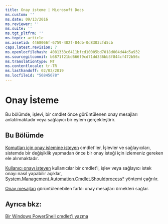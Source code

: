 ```yaml
---
title: Onay isteme | Microsoft Docs
ms.custom: ''
ms.date: 09/13/2016
ms.reviewer: ''
ms.suite: ''
ms.tgt_pltfrm: ''
ms.topic: article
ms.assetid: 4468066f-6759-402f-84db-0d8303cfd5cb
caps.latest.revision: 7
ms.openlocfilehash: 4081333c6411bfcd10005bd7018d004d44d5a932
ms.sourcegitcommit: b6871f21bd666f9cd71dd336bb3f844cf472b56c
ms.translationtype: MT
ms.contentlocale: tr-TR
ms.lasthandoff: 02/03/2019
ms.locfileid: "56845678"
---
```

# <a name="requesting-confirmation"></a>Onay İsteme

Bu bölümde, işlevi, bir cmdlet önce görüntülenen onay mesajları anlatılmaktadır veya sağlayıcı bir eylem gerçekleştirir.

## <a name="in-this-section"></a>Bu Bölümde

[Komutları için onay işlemine isteyen](./requesting-confirmation-from-cmdlets.md) cmdlet'ler, İşlevler ve sağlayıcıları, sistemde bir değişiklik yapmadan önce bir onay isteği için izlemeniz gereken ele alınmaktadır.

[Kullanıcı onayı isteyen](./users-requesting-confirmation.md) kullanıcılar bir cmdlet'i, işlev veya sağlayıcı istek onayı nasıl yapabilir açıklar, [System.Management.Automation.Cmdlet.Shouldprocess*](/dotnet/api/System.Management.Automation.Cmdlet.ShouldProcess) yöntemi çağrılır.

[Onay mesajları](./confirmation-messages.md) görüntülenebilen farklı onay mesajları örnekleri sağlar.

## <a name="see-also"></a>Ayrıca bkz:

[Bir Windows PowerShell cmdlet'i yazma](./writing-a-windows-powershell-cmdlet.md)
